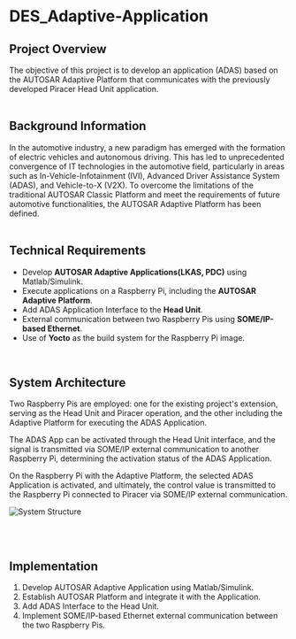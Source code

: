 # DES_Adaptive-Application

## **Project Overview**

The objective of this project is to develop an application (ADAS) based on the AUTOSAR Adaptive Platform that communicates with the previously developed Piracer Head Unit application.
</br>
</br>

## **Background Information**

In the automotive industry, a new paradigm has emerged with the formation of electric vehicles and autonomous driving. This has led to unprecedented convergence of IT technologies in the automotive field, particularly in areas such as In-Vehicle-Infotainment (IVI), Advanced Driver Assistance System (ADAS), and Vehicle-to-X (V2X). To overcome the limitations of the traditional AUTOSAR Classic Platform and meet the requirements of future automotive functionalities, the AUTOSAR Adaptive Platform has been defined.
</br>
</br>

## **Technical Requirements**

- Develop **AUTOSAR Adaptive Applications(LKAS, PDC)** using Matlab/Simulink.
- Execute applications on a Raspberry Pi, including the **AUTOSAR Adaptive Platform**.
- Add ADAS Application Interface to the **Head Unit**.
- External communication between two Raspberry Pis using **SOME/IP-based Ethernet**.
- Use of **Yocto** as the build system for the Raspberry Pi image.
</br>


## **System Architecture**

Two Raspberry Pis are employed: one for the existing project's extension, serving as the Head Unit and Piracer operation, and the other including the Adaptive Platform for executing the ADAS Application.

The ADAS App can be activated through the Head Unit interface, and the signal is transmitted via SOME/IP external communication to another Raspberry Pi, determining the activation status of the ADAS Application.

On the Raspberry Pi with the Adaptive Platform, the selected ADAS Application is activated, and ultimately, the control value is transmitted to the Raspberry Pi connected to Piracer via SOME/IP external communication.
</br>

![System Structure](https://github.com/SEA-ME-Team6/DES_Adative-Application/assets/106136905/68134ff2-53bd-4723-b158-2850ae3e43a1)

</br>
</br>

## **Implementation**

1. Develop AUTOSAR Adaptive Application using Matlab/Simulink.
2. Establish AUTOSAR Platform and integrate it with the Application.
3. Add ADAS Interface to the Head Unit.
4. Implement SOME/IP-based Ethernet external communication between the two Raspberry Pis.
